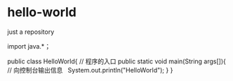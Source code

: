 # hello-world
just a repository

import java.*；

public class HelloWorld{
  // 程序的入口
  public static void main(String args[]){
    // 向控制台输出信息
    System.out.println("HelloWorld");
  }
}
